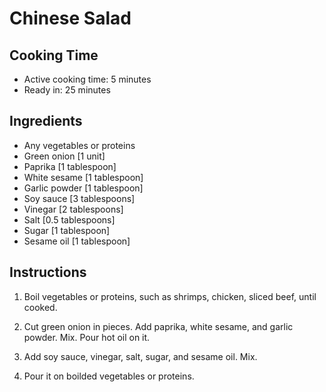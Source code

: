 # Chinese Salad

## Cooking Time

- Active cooking time: 5 minutes
- Ready in: 25 minutes

## Ingredients

- Any vegetables or proteins
- Green onion [1 unit]
- Paprika [1 tablespoon]
- White sesame [1 tablespoon]
- Garlic powder [1 tablespoon]
- Soy sauce [3 tablespoons]
- Vinegar [2 tablespoons]
- Salt [0.5 tablespoons]
- Sugar [1 tablespoon]
- Sesame oil [1 tablespoon]

## Instructions

1. Boil vegetables or proteins, such as shrimps, chicken, sliced beef, until cooked.

2. Cut green onion in pieces. Add paprika, white sesame, and garlic powder. Mix. Pour hot oil on it.

3. Add soy sauce, vinegar, salt, sugar, and sesame oil. Mix.

4. Pour it on boilded vegetables or proteins.
